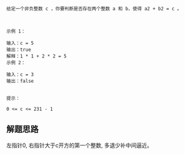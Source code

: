```azure
给定一个非负整数 c ，你要判断是否存在两个整数 a 和 b，使得 a2 + b2 = c 。

 

示例 1：

输入：c = 5
输出：true
解释：1 * 1 + 2 * 2 = 5
示例 2：

输入：c = 3
输出：false
 

提示：

0 <= c <= 231 - 1
```
## 解题思路
左指针0, 右指针大于c开方的第一个整数, 多退少补中间逼近。